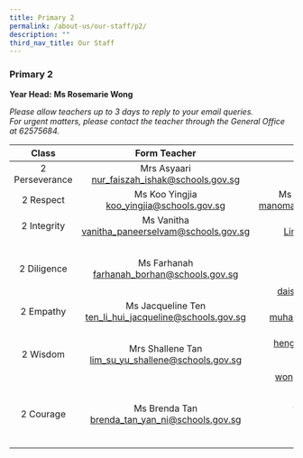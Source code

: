 ```yaml
---
title: Primary 2
permalink: /about-us/our-staff/p2/
description: ""
third_nav_title: Our Staff
---
```

### **Primary 2**
**Year Head:** **Ms Rosemarie Wong**  

_Please allow teachers up to 3 days to reply to your email queries._   
_For urgent matters, please contact the teacher through the General Office at 62575684._

| Class | Form Teacher | Co-Form Teacher |
|:---:|:---:|:---:|
| 2 Perseverance | Mrs Asyaari<br>[nur_faiszah_ishak@schools.gov.sg](mailto:nur_faiszah_ishak@schools.gov.sg) | Mdm Yong Fook Lui<br>[yong_fook_lui@schools.gov.sg](mailto:yong_fook_lui@schools.gov.sg) |
| 2 Respect | Ms Koo Yingjia<br>[koo_yingjia@schools.gov.sg](mailto:koo_yingjia@schools.gov.sg) | Ms Manomani D/O Shunmuga Sundaram<br>[manomani_shunmuga_sundaram@schools.gov.sg](mailto:manomani_shunmuga_sundaram@schools.gov.sg) |
|  2 Integrity | Ms Vanitha<br>[vanitha_paneerselvam@schools.gov.sg](mailto:vanitha_paneerselvam@schools.gov.sg)  |  Ms Jane Ang<br>[Lim_Meng_Gek_Jane@schools.gov.sg](mailto:Lim_Meng_Gek_Jane@schools.gov.sg) |
|  2 Diligence | Ms Farhanah <br>[farhanah_borhan@schools.gov.sg](mailto:farhanah_borhan@schools.gov.sg)  |  Ms Ting Shu Han<br>[ting_shu_han@schools.gov.sg](mailto:ting_shu_han@schools.gov.sg)<br><br>Mdm Daisy Leela<br>[daisy_leela_r_ramasamy@schools.gov.sg](mailto:daisy_leela_r_ramasamy@schools.gov.sg) |
|  2 Empathy | Ms Jacqueline Ten<br>[ten_li_hui_jacqueline@schools.gov.sg](mailto:ten_li_hui_jacqueline@schools.gov.sg)  | Mr Muhammad Reduan <br>[muhammad_reduan_yahaya@schools.gov.sg](mailto:muhammad_reduan_yahaya@schools.gov.sg)  |
|  2 Wisdom | Mrs Shallene Tan<br>[lim_su_yu_shallene@schools.gov.sg](mailto:lim_su_yu_shallene@schools.gov.sg)  | Ms Valerie Heng<br>[heng_cheng_ngee_valerie@schools.gov.sg](mailto:heng_cheng_ngee_valerie@schools.gov.sg)<br><br>Ms Rosemarie Wong<br>[wong_li_ching_rosemarie@schools.gov.sg](mailto:wong_li_ching_rosemarie@schools.gov.sg)  |
|  2 Courage | Ms Brenda Tan <br>[brenda_tan_yan_ni@schools.gov.sg](mailto:brenda_tan_yan_ni@schools.gov.sg)  | Mdm Roslindah <br>[roslindah_buang@schools.gov.sg](mailto:roslindah_buang@schools.gov.sg)<br><br>Mdm Rupiah Hamzah<br>[rupiah_hamzah@schools.gov.sg](mailto:rupiah_hamzah@schools.gov.sg)  |
|  |  |  |
